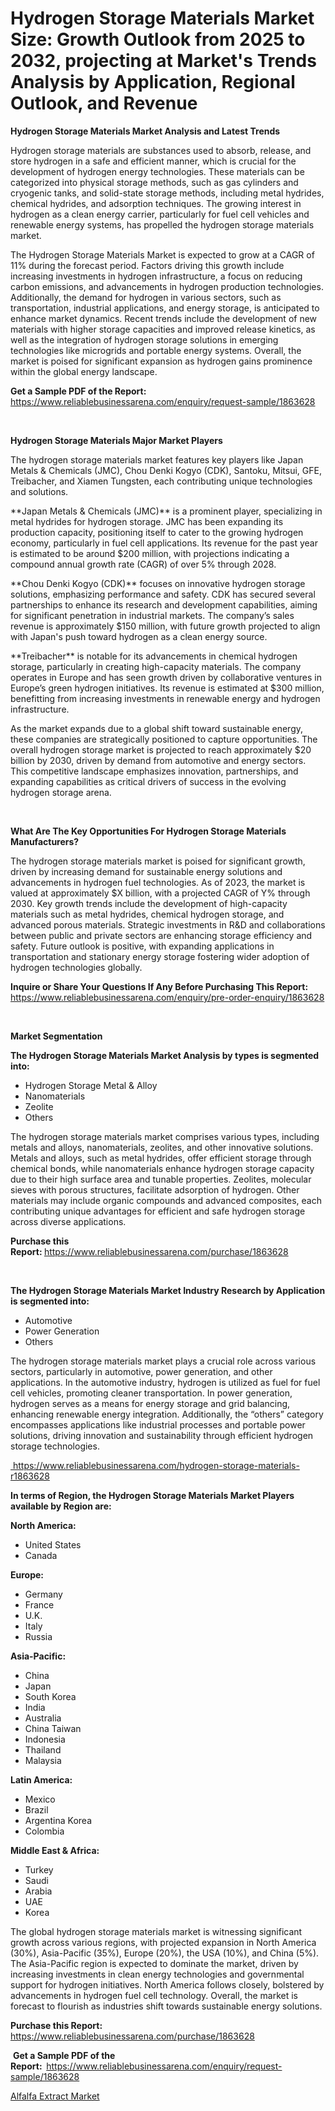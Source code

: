 <p><h1>Hydrogen Storage Materials Market Size: Growth Outlook from 2025 to 2032, projecting at Market's Trends Analysis by Application, Regional Outlook, and Revenue</h1></p><p><strong>Hydrogen Storage Materials Market Analysis and Latest Trends</strong></p>
<p><p>Hydrogen storage materials are substances used to absorb, release, and store hydrogen in a safe and efficient manner, which is crucial for the development of hydrogen energy technologies. These materials can be categorized into physical storage methods, such as gas cylinders and cryogenic tanks, and solid-state storage methods, including metal hydrides, chemical hydrides, and adsorption techniques. The growing interest in hydrogen as a clean energy carrier, particularly for fuel cell vehicles and renewable energy systems, has propelled the hydrogen storage materials market.</p><p>The Hydrogen Storage Materials Market is expected to grow at a CAGR of 11% during the forecast period. Factors driving this growth include increasing investments in hydrogen infrastructure, a focus on reducing carbon emissions, and advancements in hydrogen production technologies. Additionally, the demand for hydrogen in various sectors, such as transportation, industrial applications, and energy storage, is anticipated to enhance market dynamics. Recent trends include the development of new materials with higher storage capacities and improved release kinetics, as well as the integration of hydrogen storage solutions in emerging technologies like microgrids and portable energy systems. Overall, the market is poised for significant expansion as hydrogen gains prominence within the global energy landscape.</p></p>
<p><strong>Get a Sample PDF of the Report:&nbsp;</strong> <a href="https://www.reliablebusinessarena.com/enquiry/request-sample/1863628?utm_campaign=2566&utm_medium=2&utm_source=Github&utm_content=ia&utm_term=01042025&utm_id=hydrogen-storage-materials">https://www.reliablebusinessarena.com/enquiry/request-sample/1863628</a></p>
<p>&nbsp;</p>
<p><strong>Hydrogen Storage Materials Major Market Players</strong></p>
<p><p>The hydrogen storage materials market features key players like Japan Metals & Chemicals (JMC), Chou Denki Kogyo (CDK), Santoku, Mitsui, GFE, Treibacher, and Xiamen Tungsten, each contributing unique technologies and solutions.</p><p>**Japan Metals & Chemicals (JMC)** is a prominent player, specializing in metal hydrides for hydrogen storage. JMC has been expanding its production capacity, positioning itself to cater to the growing hydrogen economy, particularly in fuel cell applications. Its revenue for the past year is estimated to be around $200 million, with projections indicating a compound annual growth rate (CAGR) of over 5% through 2028.</p><p>**Chou Denki Kogyo (CDK)** focuses on innovative hydrogen storage solutions, emphasizing performance and safety. CDK has secured several partnerships to enhance its research and development capabilities, aiming for significant penetration in industrial markets. The company’s sales revenue is approximately $150 million, with future growth projected to align with Japan's push toward hydrogen as a clean energy source.</p><p>**Treibacher** is notable for its advancements in chemical hydrogen storage, particularly in creating high-capacity materials. The company operates in Europe and has seen growth driven by collaborative ventures in Europe’s green hydrogen initiatives. Its revenue is estimated at $300 million, benefitting from increasing investments in renewable energy and hydrogen infrastructure.</p><p>As the market expands due to a global shift toward sustainable energy, these companies are strategically positioned to capture opportunities. The overall hydrogen storage market is projected to reach approximately $20 billion by 2030, driven by demand from automotive and energy sectors. This competitive landscape emphasizes innovation, partnerships, and expanding capabilities as critical drivers of success in the evolving hydrogen storage arena.</p></p>
<p>&nbsp;</p>
<p><strong>What Are The Key Opportunities For Hydrogen Storage Materials Manufacturers?</strong></p>
<p><p>The hydrogen storage materials market is poised for significant growth, driven by increasing demand for sustainable energy solutions and advancements in hydrogen fuel technologies. As of 2023, the market is valued at approximately $X billion, with a projected CAGR of Y% through 2030. Key growth trends include the development of high-capacity materials such as metal hydrides, chemical hydrogen storage, and advanced porous materials. Strategic investments in R&D and collaborations between public and private sectors are enhancing storage efficiency and safety. Future outlook is positive, with expanding applications in transportation and stationary energy storage fostering wider adoption of hydrogen technologies globally.</p></p>
<p><strong>Inquire or Share Your Questions If Any Before Purchasing This Report:</strong> <a href="https://www.reliablebusinessarena.com/enquiry/pre-order-enquiry/1863628?utm_campaign=2566&utm_medium=2&utm_source=Github&utm_content=ia&utm_term=01042025&utm_id=hydrogen-storage-materials">https://www.reliablebusinessarena.com/enquiry/pre-order-enquiry/1863628</a></p>
<p>&nbsp;</p>
<p><strong>Market Segmentation</strong></p>
<p><strong>The Hydrogen Storage Materials Market Analysis by types is segmented into:</strong></p>
<p><ul><li>Hydrogen Storage Metal & Alloy</li><li>Nanomaterials</li><li>Zeolite</li><li>Others</li></ul></p>
<p><p>The hydrogen storage materials market comprises various types, including metals and alloys, nanomaterials, zeolites, and other innovative solutions. Metals and alloys, such as metal hydrides, offer efficient storage through chemical bonds, while nanomaterials enhance hydrogen storage capacity due to their high surface area and tunable properties. Zeolites, molecular sieves with porous structures, facilitate adsorption of hydrogen. Other materials may include organic compounds and advanced composites, each contributing unique advantages for efficient and safe hydrogen storage across diverse applications.</p></p>
<p><strong>Purchase this Report:&nbsp;</strong><a href="https://www.reliablebusinessarena.com/purchase/1863628?utm_campaign=2566&utm_medium=2&utm_source=Github&utm_content=ia&utm_term=01042025&utm_id=hydrogen-storage-materials">https://www.reliablebusinessarena.com/purchase/1863628</a></p>
<p>&nbsp;</p>
<p><strong>The Hydrogen Storage Materials Market Industry Research by Application is segmented into:</strong></p>
<p><ul><li>Automotive</li><li>Power Generation</li><li>Others</li></ul></p>
<p><p>The hydrogen storage materials market plays a crucial role across various sectors, particularly in automotive, power generation, and other applications. In the automotive industry, hydrogen is utilized as fuel for fuel cell vehicles, promoting cleaner transportation. In power generation, hydrogen serves as a means for energy storage and grid balancing, enhancing renewable energy integration. Additionally, the “others” category encompasses applications like industrial processes and portable power solutions, driving innovation and sustainability through efficient hydrogen storage technologies.</p></p>
<p><a href="https://www.reliablebusinessarena.com/hydrogen-storage-materials-r1863628?utm_campaign=2566&utm_medium=2&utm_source=Github&utm_content=ia&utm_term=01042025&utm_id=hydrogen-storage-materials">&nbsp;https://www.reliablebusinessarena.com/hydrogen-storage-materials-r1863628</a></p>
<p><strong>In terms of Region, the Hydrogen Storage Materials Market Players available by Region are:</strong></p>
<p>
    <p> <strong> North America: </strong>
        <ul>
            <li>United States</li>
            <li>Canada</li>
        </ul>
        </p> 
    <p> <strong> Europe: </strong>
        <ul>
            <li>Germany</li>
            <li>France</li>
            <li>U.K.</li>
            <li>Italy</li>
            <li>Russia</li>
        </ul>
        </p> 
    <p> <strong> Asia-Pacific: </strong>
        <ul>
            <li>China</li>
            <li>Japan</li>
            <li>South Korea</li>
            <li>India</li>
            <li>Australia</li>
            <li>China Taiwan</li>
            <li>Indonesia</li>
            <li>Thailand</li>
            <li>Malaysia</li>
        </ul>
        </p> 
    <p> <strong> Latin America: </strong>
        <ul>
            <li>Mexico</li>
            <li>Brazil</li>
            <li>Argentina Korea</li>
            <li>Colombia</li>
        </ul>
        </p> 
    <p> <strong> Middle East & Africa: </strong>
        <ul>
            <li>Turkey</li>
            <li>Saudi</li>
            <li>Arabia</li>
            <li>UAE</li>
            <li>Korea</li>
        </ul>
    </p>
    </p>
<p><p>The global hydrogen storage materials market is witnessing significant growth across various regions, with projected expansion in North America (30%), Asia-Pacific (35%), Europe (20%), the USA (10%), and China (5%). The Asia-Pacific region is expected to dominate the market, driven by increasing investments in clean energy technologies and governmental support for hydrogen initiatives. North America follows closely, bolstered by advancements in hydrogen fuel cell technology. Overall, the market is forecast to flourish as industries shift towards sustainable energy solutions.</p></p>
<p><strong>Purchase this Report: </strong><a href="https://www.reliablebusinessarena.com/purchase/1863628?utm_campaign=2566&utm_medium=2&utm_source=Github&utm_content=ia&utm_term=01042025&utm_id=hydrogen-storage-materials">https://www.reliablebusinessarena.com/purchase/1863628</a></p>
<p>&nbsp;<strong>Get a Sample PDF of the Report:&nbsp;&nbsp;</strong><a href="https://www.reliablebusinessarena.com/enquiry/request-sample/1863628?utm_campaign=2566&utm_medium=2&utm_source=Github&utm_content=ia&utm_term=01042025&utm_id=hydrogen-storage-materials">https://www.reliablebusinessarena.com/enquiry/request-sample/1863628</a></p>
<p><strong></strong></p>
<p><p><a href="https://github.com/boitafbg/Market-Research-Report-List-1/blob/main/alfalfa-extract-market.md?utm_campaign=2566&utm_medium=2&utm_source=Github&utm_content=ia&utm_term=01042025&utm_id=hydrogen-storage-materials">Alfalfa Extract Market</a></p></p>